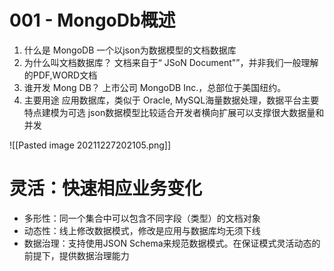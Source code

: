 # 001 - MongoDb概述

1. 什么是 MongoDB
一个以json为数据模型的文档数据库
2. 为什么叫文档数据库？
文档来自于“ JSoN Document"”，并非我们一般理解的PDF,WORD文档
3. 谁开发 Mong DB？
上市公司 MongoDB Inc.，总部位于美国纽约。
3. 主要用途
应用数据库，类似于 Oracle, MySQL海量数据处理，数据平台主要特点建模为可选
json数据模型比较适合开发者横向扩展可以支撑很大数据量和并发

![[Pasted image 20211227202105.png]]


# 灵活：快速相应业务变化
+ 多形性：同一个集合中可以包含不同字段（类型）的文档对象
+ 动态性：线上修改数据模式，修改是应用与数据库均无须下线
+ 数据治理：支持使用JSON Schema来规范数据模式。在保证模式灵活动态的前提下，提供数据治理能力